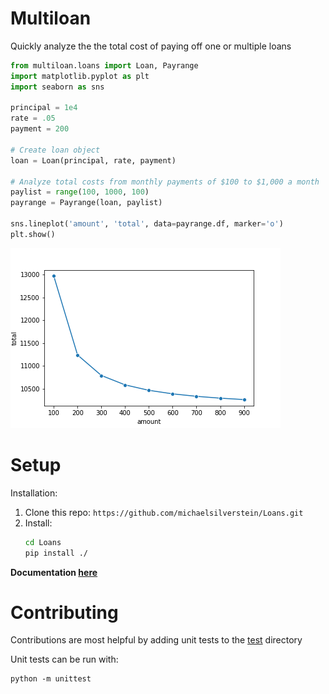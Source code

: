 # Multiloan

Quickly analyze the the total cost of paying off one or multiple loans

```python
from multiloan.loans import Loan, Payrange
import matplotlib.pyplot as plt
import seaborn as sns

principal = 1e4
rate = .05
payment = 200

# Create loan object
loan = Loan(principal, rate, payment)

# Analyze total costs from monthly payments of $100 to $1,000 a month
paylist = range(100, 1000, 100)
payrange = Payrange(loan, paylist)

sns.lineplot('amount', 'total', data=payrange.df, marker='o')
plt.show()
```
![payrange seaborn](figures/payrange_sns.png)


# Setup
Installation:
1. Clone this repo: `https://github.com/michaelsilverstein/Loans.git`
2. Install:
    ```bash
    cd Loans
    pip install ./
    ```
**Documentation [here](Documentation.md)**

# Contributing
Contributions are most helpful by adding unit tests to the [test](test/) directory

Unit tests can be run with:

    python -m unittest